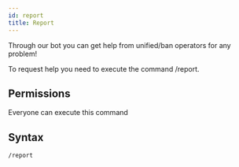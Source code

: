 ```yaml
---
id: report
title: Report
---
```


Through our bot you can get help from unified/ban operators for any problem!

To request help you need to execute the command /report.

## Permissions
Everyone can execute this command

## Syntax
```bash
/report
```
